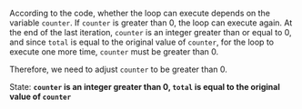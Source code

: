 According to the code, whether the loop can execute depends on the variable `counter`. If `counter` is greater than 0, the loop can execute again. At the end of the last iteration, `counter` is an integer greater than or equal to 0, and since `total` is equal to the original value of `counter`, for the loop to execute one more time, `counter` must be greater than 0. 

Therefore, we need to adjust `counter` to be greater than 0.

State: **`counter` is an integer greater than 0, `total` is equal to the original value of `counter`**